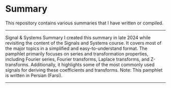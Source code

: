 # Summary
This repository contains various summaries that I have written or compiled.
****************************************************************************************************
Signal & Systems Summary
I created this summary in late 2024 while revisiting the content of the Signals and Systems course.
It covers most of the major topics in a simplified and easy-to-understand format. The pamphlet
primarily focuses on series and transformation properties, including Fourier series, Fourier
transforms, Laplace transforms, and Z-transforms. Additionally, it highlights some of the most
commonly used signals for deriving these coefficients and transforms.
Note: This pamphlet is written in Persian (Farsi).
****************************************************************************************************
